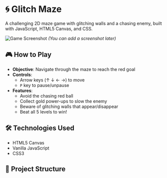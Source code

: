 

# 🌀 Glitch Maze

A challenging 2D maze game with glitching walls and a chasing enemy, built with JavaScript, HTML5 Canvas, and CSS.

![Game Screenshot](screenshot.png) *(You can add a screenshot later)*

## 🎮 How to Play

- **Objective**: Navigate through the maze to reach the red goal
- **Controls**: 
  - Arrow keys (↑ ↓ ← →) to move
  - `P` key to pause/unpause
- **Features**:
  - Avoid the chasing red ball
  - Collect gold power-ups to slow the enemy
  - Beware of glitching walls that appear/disappear
  - Beat all 5 levels to win!

## 🛠️ Technologies Used

- HTML5 Canvas
- Vanilla JavaScript
- CSS3

## 📂 Project Structure

